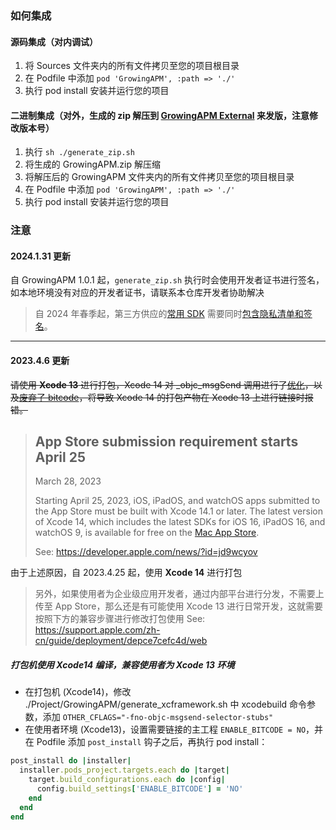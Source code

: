 ### 如何集成

#### 源码集成（对内调试）

1. 将 Sources 文件夹内的所有文件拷贝至您的项目根目录
2. 在 Podfile 中添加 `pod 'GrowingAPM', :path => './'`
3. 执行 pod install 安装并运行您的项目

#### 二进制集成（对外，生成的 zip 解压到 [GrowingAPM External](https://github.com/growingio/growingio-sdk-ios-performance-ext) 来发版，注意修改版本号）

1. 执行 `sh ./generate_zip.sh`
2. 将生成的 GrowingAPM.zip 解压缩
3. 将解压后的 GrowingAPM 文件夹内的所有文件拷贝至您的项目根目录
4. 在 Podfile 中添加 `pod 'GrowingAPM', :path => './'`
5. 执行 pod install 安装并运行您的项目



### 注意

#### 2024.1.31 更新

自 GrowingAPM 1.0.1 起，`generate_zip.sh` 执行时会使用开发者证书进行签名，如本地环境没有对应的开发者证书，请联系本仓库开发者协助解决

> 自 2024 年春季起，第三方供应的[常用 SDK](https://developer.apple.com/support/third-party-SDK-requirements/) 需要同时[包含隐私清单和签名](https://developer.apple.com/news/?id=r1henawx)。
>

---

#### 2023.4.6 更新

~~请使用 **Xcode 13** 进行打包，Xcode 14 对 _objc_msgSend 调用进行了[优化](https://www.wwdcnotes.com/notes/wwdc22/110363/)，以及[废弃了 bitcode](https://developer.apple.com/documentation/Xcode-Release-Notes/xcode-14-release-notes#Deprecations)，将导致 Xcode 14 的打包产物在 Xcode 13 上进行链接时报错。~~

> ## App Store submission requirement starts April 25
>
> March 28, 2023
>
> Starting April 25, 2023, iOS, iPadOS, and watchOS apps submitted to the App Store must be built with Xcode 14.1 or later. The latest version of Xcode 14, which includes the latest SDKs for iOS 16, iPadOS 16, and watchOS 9, is available for free on the [Mac App Store](https://apps.apple.com/us/app/xcode/id497799835?mt=12).
>
> See: https://developer.apple.com/news/?id=jd9wcyov

由于上述原因，自 2023.4.25 起，使用 **Xcode 14** 进行打包

> 另外，如果使用者为企业级应用开发者，通过内部平台进行分发，不需要上传至 App Store，那么还是有可能使用 Xcode 13 进行日常开发，这就需要按照下方的兼容步骤进行修改打包使用
> See: https://support.apple.com/zh-cn/guide/deployment/depce7cefc4d/web

##### 打包机使用 Xcode14 编译，兼容使用者为 Xcode 13 环境

 - 在打包机 (Xcode14)，修改 ./Project/GrowingAPM/generate_xcframework.sh 中 xcodebuild 命令参数，添加 `OTHER_CFLAGS="-fno-objc-msgsend-selector-stubs"`
 - 在使用者环境 (Xcode13)，设置需要链接的主工程 `ENABLE_BITCODE = NO`，并在 Podfile 添加 `post_install` 钩子之后，再执行 pod install：

```ruby
post_install do |installer|
  installer.pods_project.targets.each do |target|
    target.build_configurations.each do |config|
      config.build_settings['ENABLE_BITCODE'] = 'NO'
    end
  end
end
```
